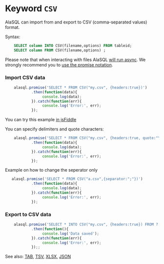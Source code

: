 # Keyword `CSV`

AlaSQL can import from and export to CSV (comma-separated values) format.

Syntax:
```sql
    SELECT column INTO CSV(filename,options) FROM tableid;
    SELECT column FROM CSV(filename,options) ;
```

Please note that when interacting with files AlaSQL [will run async](async). We strongly recommend you to [use the promise notation](promise).

### Import CSV data
```js
    alasql.promise('SELECT * FROM CSV("my.csv", {headers:true})')
            .then(function(data){
                 console.log(data);
            }).catch(function(err){
                 console.log('Error:', err);
            });
```
You can try this example [in jsFiddle](http://jsfiddle.net/agershun/efmhcnu8/1/)

You can specify delimiters and quote characters:
```js
    alasql.promise('SELECT * FROM CSV("my.csv", {headers:true, quote:"\'",separator:","})')
            .then(function(data){
                 console.log(data);
            }).catch(function(err){
                 console.log('Error:', err);
            });
```

Example on how to change the seperator only
```js
   alasql.promise('SELECT * FROM CSV("a.csv",{separator:";"})')
            .then(function(data){
                 console.log(data);
            }).catch(function(err){
                 console.log('Error:', err);
            });
```

### Export to CSV data
```js
    alasql.promise('SELECT * INTO CSV("my.csv", {headers:true}) FROM ?',[data])
            .then(function(){
                 console.log('Data saved');
            }).catch(function(err){
                 console.log('Error:', err);
            });;
```
See also: [TAB](Tab), [TSV](Tsv), [XLSX](Xlsx), [JSON](Json)


